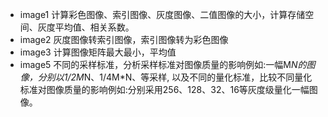 * image1 计算彩色图像、索引图像、灰度图像、二值图像的大小，计算存储空间、灰度平均值、相关系数。
* image2 灰度图像转索引图像，索引图像转为彩色图像
* image3 计算图像矩阵最大最小，平均值
* image5  不同的采样标准，分析采样标准对图像质量的影响例如:一幅M*N的图像，分别以1/2M*N、1/4M*N、等采样, 以及不同的量化标准，比较不同量化标准对图像质量的影响例如:分别采用256、128、32、16等灰度级量化一幅图像。
